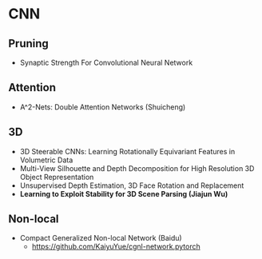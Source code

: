 # CNN

## Pruning
- Synaptic Strength For Convolutional Neural Network

## Attention
- A^2-Nets: Double Attention Networks (Shuicheng)

## 3D
- 3D Steerable CNNs: Learning Rotationally Equivariant Features in Volumetric Data
- Multi-View Silhouette and Depth Decomposition for High Resolution 3D Object Representation
- Unsupervised Depth Estimation, 3D Face Rotation and Replacement
- **Learning to Exploit Stability for 3D Scene Parsing (Jiajun Wu)**

## Non-local
- Compact Generalized Non-local Network (Baidu)
	- https://github.com/KaiyuYue/cgnl-network.pytorch